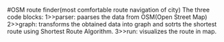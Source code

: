#OSM route finder(most comfortable route navigation of city)
The three code blocks:
1>>parser: paarses the data from OSM(Open Street Map)
2>>graph: transforms the obtained data into graph and sotrts the shortest route using Shortest Route Algorithm.
3>>run: visualizes the route in map.
